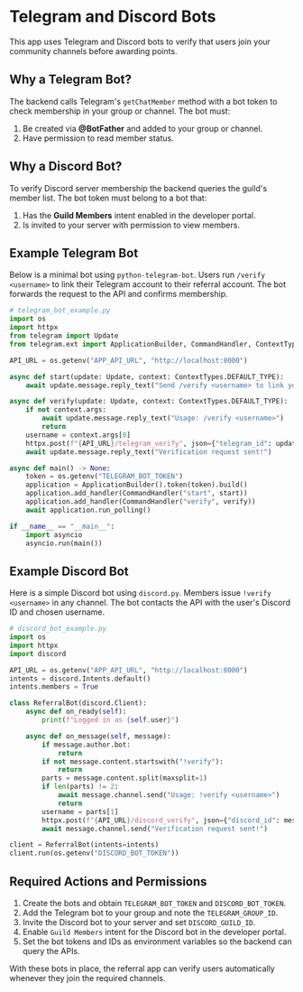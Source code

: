 # Telegram and Discord Bots

This app uses Telegram and Discord bots to verify that users join your community channels before awarding points.

## Why a Telegram Bot?

The backend calls Telegram's `getChatMember` method with a bot token to check membership in your group or channel. The bot must:

1. Be created via **@BotFather** and added to your group or channel.
2. Have permission to read member status.

## Why a Discord Bot?

To verify Discord server membership the backend queries the guild's member list. The bot token must belong to a bot that:

1. Has the **Guild Members** intent enabled in the developer portal.
2. Is invited to your server with permission to view members.

## Example Telegram Bot

Below is a minimal bot using `python-telegram-bot`. Users run `/verify <username>` to link their Telegram account to their referral account. The bot forwards the request to the API and confirms membership.

```python
# telegram_bot_example.py
import os
import httpx
from telegram import Update
from telegram.ext import ApplicationBuilder, CommandHandler, ContextTypes

API_URL = os.getenv("APP_API_URL", "http://localhost:8000")

async def start(update: Update, context: ContextTypes.DEFAULT_TYPE):
    await update.message.reply_text("Send /verify <username> to link your account.")

async def verify(update: Update, context: ContextTypes.DEFAULT_TYPE):
    if not context.args:
        await update.message.reply_text("Usage: /verify <username>")
        return
    username = context.args[0]
    httpx.post(f"{API_URL}/telegram_verify", json={"telegram_id": update.effective_user.id, "username": username})
    await update.message.reply_text("Verification request sent!")

async def main() -> None:
    token = os.getenv("TELEGRAM_BOT_TOKEN")
    application = ApplicationBuilder().token(token).build()
    application.add_handler(CommandHandler("start", start))
    application.add_handler(CommandHandler("verify", verify))
    await application.run_polling()

if __name__ == "__main__":
    import asyncio
    asyncio.run(main())
```

## Example Discord Bot

Here is a simple Discord bot using `discord.py`. Members issue `!verify <username>` in any channel. The bot contacts the API with the user's Discord ID and chosen username.

```python
# discord_bot_example.py
import os
import httpx
import discord

API_URL = os.getenv("APP_API_URL", "http://localhost:8000")
intents = discord.Intents.default()
intents.members = True

class ReferralBot(discord.Client):
    async def on_ready(self):
        print(f"Logged in as {self.user}")

    async def on_message(self, message):
        if message.author.bot:
            return
        if not message.content.startswith("!verify"):
            return
        parts = message.content.split(maxsplit=1)
        if len(parts) != 2:
            await message.channel.send("Usage: !verify <username>")
            return
        username = parts[1]
        httpx.post(f"{API_URL}/discord_verify", json={"discord_id": message.author.id, "username": username})
        await message.channel.send("Verification request sent!")

client = ReferralBot(intents=intents)
client.run(os.getenv("DISCORD_BOT_TOKEN"))
```

## Required Actions and Permissions

1. Create the bots and obtain `TELEGRAM_BOT_TOKEN` and `DISCORD_BOT_TOKEN`.
2. Add the Telegram bot to your group and note the `TELEGRAM_GROUP_ID`.
3. Invite the Discord bot to your server and set `DISCORD_GUILD_ID`.
4. Enable `Guild Members` intent for the Discord bot in the developer portal.
5. Set the bot tokens and IDs as environment variables so the backend can query the APIs.

With these bots in place, the referral app can verify users automatically whenever they join the required channels.
